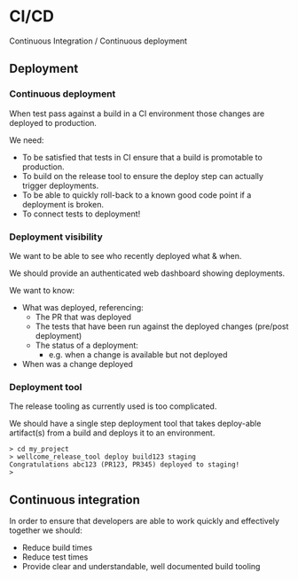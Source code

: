 # CI/CD

Continuous Integration / Continuous deployment

## Deployment

### Continuous deployment

When test pass against a build in a CI environment those changes are deployed to production.

We need:

* To be satisfied that tests in CI ensure that a build is promotable to production.
* To build on the release tool to ensure the deploy step can actually trigger deployments.
* To be able to quickly roll-back to a known good code point if a deployment is broken.
* To connect tests to deployment!

### Deployment visibility

We want to be able to see who recently deployed what & when.

We should provide an authenticated web dashboard showing deployments.

We want to know:

* What was deployed, referencing:
  * The PR that was deployed
  * The tests that have been run against the deployed changes \(pre/post deployment\)
  * The status of a deployment:
    * e.g. when a change is available but not deployed
* When was a change deployed

### Deployment tool

The release tooling as currently used is too complicated.

We should have a single step deployment tool that takes deploy-able artifact\(s\) from a build and deploys it to an environment.

```text
> cd my_project
> wellcome_release_tool deploy build123 staging
Congratulations abc123 (PR123, PR345) deployed to staging!
>
```

## Continuous integration

In order to ensure that developers are able to work quickly and effectively together we should:

* Reduce build times
* Reduce test times
* Provide clear and understandable, well documented build tooling

